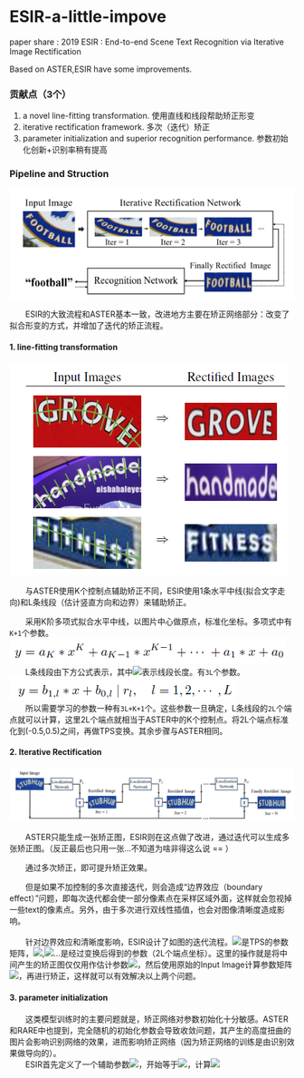# ESIR-a-little-impove
paper share : 2019 ESIR : End-to-end Scene Text Recognition via Iterative Image Rectification

Based on ASTER,ESIR have some improvements.

### 贡献点（3个）

1. a novel line-fitting transformation. 使用直线和线段帮助矫正形变
2. iterative rectification framework. 多次（迭代）矫正
3. parameter initialization and superior recognition performance. 参数初始化创新+识别率稍有提高

### Pipeline and Struction

![](https://github.com/cassie1728/ESIR-a-little-impove/raw/master/esir1.jpg)

　　ESIR的大致流程和ASTER基本一致，改进地方主要在矫正网络部分：改变了拟合形变的方式，并增加了迭代的矫正流程。

#### 1. line-fitting transformation

![](https://github.com/cassie1728/ESIR-a-little-impove/raw/master/esir2.jpg)

　　与ASTER使用K个控制点辅助矫正不同，ESIR使用1条水平中线(拟合文字走向)和L条线段（估计竖直方向和边界）来辅助矫正。<br>

　　采用K阶多项式拟合水平中线，以图片中心做原点，标准化坐标。多项式中有`K+1`个参数。
![](https://github.com/cassie1728/ESIR-a-little-impove/raw/master/esir4.jpg)
<br>
　　L条线段由下方公式表示，其中![](http://chart.googleapis.com/chart?cht=tx&chl=$$r_l$$)表示线段长度。有`3L`个参数。
![](https://github.com/cassie1728/ESIR-a-little-impove/raw/master/esir5.jpg)
<br>
　　所以需要学习的参数一种有`3L+K+1`个。这些参数一旦确定，L条线段的`2L`个端点就可以计算，这里2L个端点就相当于ASTER中的K个控制点。将2L个端点标准化到(-0.5,0.5)之间，再做TPS变换。其余步骤与ASTER相同。

#### 2. Iterative Rectification

![](https://github.com/cassie1728/ESIR-a-little-impove/raw/master/esir3.jpg)

　　ASTER只能生成一张矫正图，ESIR则在这点做了改进，通过迭代可以生成多张矫正图。（反正最后也只用一张…不知道为啥非得这么说 == ）<br>

　　通过多次矫正，即可提升矫正效果。<br>

　　但是如果不加控制的多次直接迭代，则会造成“边界效应（boundary effect）”问题，即每次迭代都会使一部分像素点在采样区域外面，这样就会忽视掉一些text的像素点。另外，由于多次进行双线性插值，也会对图像清晰度造成影响。
<br>
<br>
　　针对边界效应和清晰度影响，ESIR设计了如图的迭代流程。![](http://chart.googleapis.com/chart?cht=tx&chl=$$T$$)是TPS的参数矩阵，![](http://chart.googleapis.com/chart?cht=tx&chl=$$P_l$$),![](http://chart.googleapis.com/chart?cht=tx&chl=$$P_2$$)…是经过变换后得到的参数（2L个端点坐标）。这里的操作就是将中间产生的矫正图仅仅用作估计参数![](http://chart.googleapis.com/chart?cht=tx&chl=$$P_i$$)，然后使用原始的Input Image计算参数矩阵![](http://chart.googleapis.com/chart?cht=tx&chl=$$T$$)，再进行矫正，这样就可以有效解决以上两个问题。

#### 3. parameter initialization

　　这类模型训练时的主要问题就是，矫正网络对参数初始化十分敏感。ASTER和RARE中也提到，完全随机的初始化参数会导致收敛问题，其产生的高度扭曲的图片会影响识别网络的效果，进而影响矫正网络（因为矫正网络的训练是由识别效果做导向的）。
<br>
　　ESIR首先定义了一个辅助参数![](http://chart.googleapis.com/chart?cht=tx&chl=$$P_0$$)，开始等于![](http://chart.googleapis.com/chart?cht=tx&chl=$$P'$$)，计算![](http://chart.googleapis.com/chart?cht=tx&chl=$$P={P_0}+\DeltaP$$)
